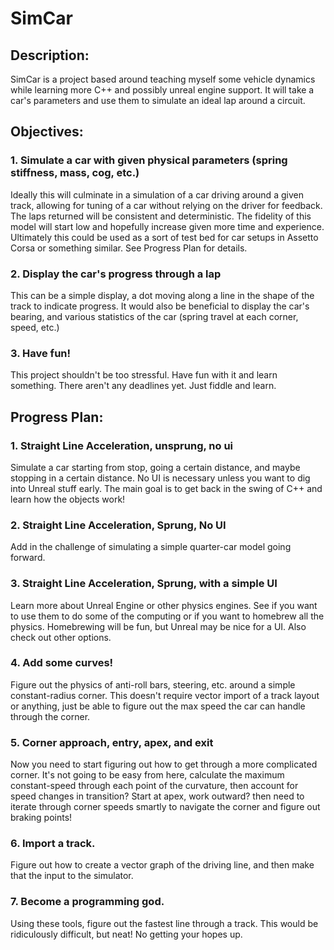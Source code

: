 # SimCar
## **Description:**
SimCar is a project based around teaching myself some vehicle dynamics while learning more C++ and possibly unreal engine support. It will take a car's parameters and use them to simulate an ideal lap around a circuit. 


## **Objectives:**
### **1. Simulate a car with given physical parameters (spring stiffness, mass, cog, etc.)**
Ideally this will culminate in a simulation of a car driving around a given track, allowing for tuning of a car without relying on the driver for feedback. The laps returned will be consistent and deterministic. The fidelity of this model will start low and hopefully increase given more time and experience. Ultimately this could be used as a sort of test bed for car setups in Assetto Corsa or something similar. See Progress Plan for details.

### **2. Display the car's progress through a lap**
This can be a simple display, a dot moving along a line in the shape of the track to indicate progress. It would also be beneficial to display the car's bearing, and various statistics of the car (spring travel at each corner, speed, etc.)

### **3. Have fun!**
This project shouldn't be too stressful. Have fun with it and learn something. There aren't any deadlines yet. Just fiddle and learn.


## Progress Plan:
### **1. Straight Line Acceleration, unsprung, no ui**
Simulate a car starting from stop, going a certain distance, and maybe stopping in a certain distance. No UI is necessary unless you want to dig into Unreal stuff early. The main goal is to get back in the swing of C++ and learn how the objects work! 

### **2. Straight Line Acceleration, Sprung, No UI**
Add in the challenge of simulating a simple quarter-car model going forward. 

### **3. Straight Line Acceleration, Sprung, with a simple UI**
Learn more about Unreal Engine or other physics engines. See if you want to use them to do some of the computing or if you want to homebrew all the physics. Homebrewing will be fun, but Unreal may be nice for a UI. Also check out other options.

### **4. Add some curves!**
Figure out the physics of anti-roll bars, steering, etc. around a simple constant-radius corner. This doesn't require vector import of a track layout or anything, just be able to figure out the max speed the car can handle through the corner.

### **5. Corner approach, entry, apex, and exit**
Now you need to start figuring out how to get through a more complicated corner. It's not going to be easy from here, calculate the maximum constant-speed through each point of the curvature, then account for speed changes in transition? Start at apex, work outward? then need to iterate through corner speeds smartly to navigate the corner and figure out braking points! 

### **6. Import a track.**
Figure out how to create a vector graph of the driving line, and then make that the input to the simulator. 

### **7. Become a programming god.**
Using these tools, figure out the fastest line through a track. This would be ridiculously difficult, but neat! No getting your hopes up.